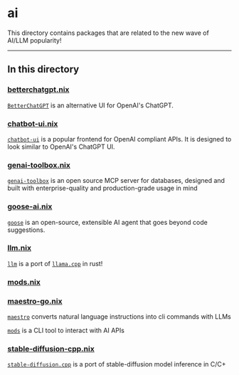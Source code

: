 # ai

This directory contains packages that are related to the new wave of AI/LLM popularity!

---

## In this directory

### [betterchatgpt.nix](./betterchatgpt.nix)

[`BetterChatGPT`](https://github.com/ztjhz/BetterChatGPT) is an alternative UI for OpenAI's ChatGPT.

### [chatbot-ui.nix](./chatbot-ui.nix)

[`chatbot-ui`](https://github.com/mckaywrigley/chatbot-ui) is a popular frontend for OpenAI compliant APIs. It is designed to look similar to OpenAI's ChatGPT UI.

### [genai-toolbox.nix](./genai-toolbox.nix)

[`genai-toolbox`](https://github.com/googleapis/genai-toolbox) is an open source MCP server for databases, designed and built with enterprise-quality and production-grade usage in mind

### [goose-ai.nix](./goose-ai.nix)

[`goose`](https://github.com/block/goose) is an open-source, extensible AI agent that goes beyond code suggestions.

### [llm.nix](./llm.nix)

[`llm`](https://github.com/rustformers/llm) is a port of [`llama.cpp`](https://github.com/ggerganov/llama.cpp) in rust!

### [mods.nix](./mods.nix)

### [maestro-go.nix](./maestro-go.nix)

[`maestro`](https://github.com/pluja/maestro) converts natural language instructions into cli commands with LLMs

[`mods`](https://github.com/charmbracelet/mods) is a CLI tool to interact with AI APIs

### [stable-diffusion-cpp.nix](./stable-diffusion-cpp.nix)

[`stable-diffusion.cpp`](https://github.com/leejet/stable-diffusion.cpp) is a port of stable-diffusion model inference in C/C+
